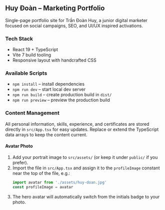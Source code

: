 ## Huy Đoàn – Marketing Portfolio

Single-page portfolio site for Trần Đoàn Huy, a junior digital marketer focused on social campaigns, SEO, and UI/UX inspired activations.

### Tech Stack
- React 19 + TypeScript
- Vite 7 build tooling
- Responsive layout with handcrafted CSS

### Available Scripts
- `npm install` – install dependencies
- `npm run dev` – start local dev server
- `npm run build` – create production build in `dist/`
- `npm run preview` – preview the production build

### Content Management
All personal information, skills, experience, and certificates are stored directly in `src/App.tsx` for easy updates. Replace or extend the TypeScript data arrays to keep the content current.

#### Avatar Photo
1. Add your portrait image to `src/assets/` (or keep it under `public/` if you prefer).
2. Import the file in `src/App.tsx` and assign it to the `profileImage` constant near the top of the file, e.g.:
   ```ts
   import avatar from './assets/huy-doan.jpg'
   const profileImage = avatar
   ```
3. The hero avatar will automatically switch from the initials badge to your photo.
